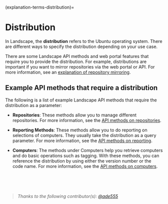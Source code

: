 (explanation-terms-distribution)=
# Distribution

In Landscape, the **distribution** refers to the Ubuntu operating system. There are different ways to specify the distribution depending on your use case.

There are some Landscape API methods and web portal features that require you to provide the distribution. For example, distributions are important if you want to mirror repositories via the web portal or API. For more information, see an [explanation of repository mirroring](https://ubuntu.com/landscape/docs/explanation-about-repository-mirroring).

## Example API methods that require a distribution

The following is a list of example Landscape API methods that require the distribution as a parameter:

- **Repositories**: These methods allow you to manage different repositories. For more information, see the [API methods on repositories](https://ubuntu.com/landscape/docs/api-repositories).

- **Reporting Methods**: These methods allow you to do reporting on selections of computers. They usually take the distribution as a query parameter. For more information, see the [API methods on reporting](https://ubuntu.com/landscape/docs/api-reporting).

- **Computers**: The methods under Computers help you retrieve computers and do basic operations such as tagging. With these methods, you can reference the distribution by using either the version number or the code name. For more information, see the [API methods on computers](https://ubuntu.com/landscape/docs/api-computers).
<br>
<br>
<br>

> *Thanks to the following contributor(s): [@ade555](https://github.com/ade555)*

